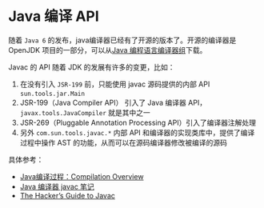 # Java 编译 API

随着 `Java 6` 的发布，java编译器已经有了开源的版本了。开源的编译器是 OpenJDK 项目的一部分，可以从[Java 编程语言编译器组](https://openjdk.java.net/groups/compiler/)下载。

Javac 的 API 随着 JDK 的发展有许多的变更，比如：

1. 在没有引入 `JSR-199` 前，只能使用 javac 源码提供的内部 API `sun.tools.jar.Main`
2. JSR-199（Java Compiler API） 引入了 Java 编译器 API，`javax.tools.JavaCompiler` 就是其中之一
3. JSR-269（Pluggable Annotation Processing API）引入了编译器注解处理
4. 另外 `com.sun.tools.javac.*` 内部 API 和编译器的实现类库中，提供了编译过程中操作 AST 的功能，从而可以在源码编译器修改被编译的源码

具体参考：

- [Java编译过程：Compilation Overview](http://openjdk.java.net/groups/compiler/doc/compilation-overview/index.html)
- [Java 编译器 javac 笔记](http://nullwy.me/2017/04/javac-api/)
- [The Hacker’s Guide to Javac](Java编译-The_Hacker’s_Guide_to_Javac.pdf)
